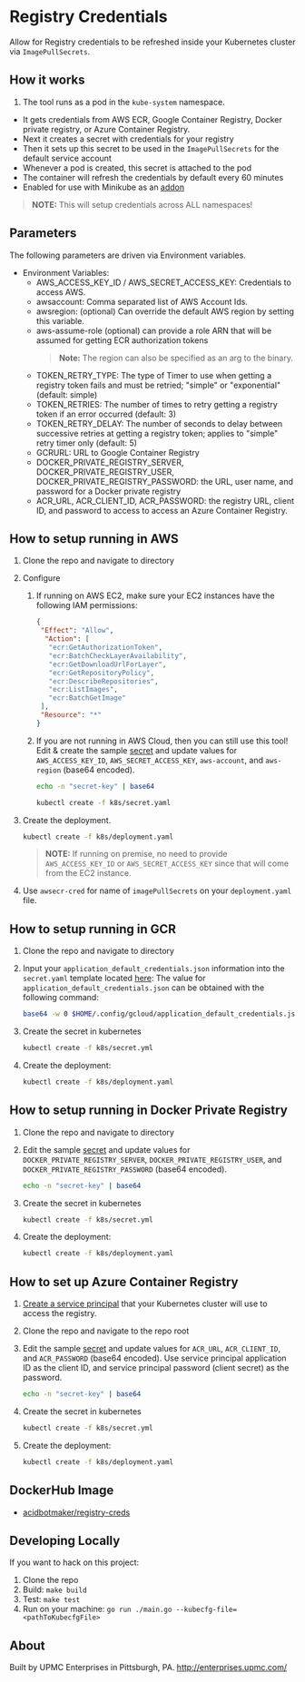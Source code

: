 # Registry Credentials

Allow for Registry credentials to be refreshed inside your Kubernetes cluster via `ImagePullSecrets`.

## How it works

1. The tool runs as a pod in the `kube-system` namespace.
- It gets credentials from AWS ECR, Google Container Registry, Docker private registry, or Azure Container Registry.
- Next it creates a secret with credentials for your registry
- Then it sets up this secret to be used in the `ImagePullSecrets` for the default service account
- Whenever a pod is created, this secret is attached to the pod
- The container will refresh the credentials by default every 60 minutes
- Enabled for use with Minikube as an [addon](https://github.com/kubernetes/minikube#add-ons)

> **NOTE:** This will setup credentials across ALL namespaces!

## Parameters

The following parameters are driven via Environment variables.

- Environment Variables:
  - AWS_ACCESS_KEY_ID / AWS_SECRET_ACCESS_KEY: Credentials to access AWS.
  - awsaccount: Comma separated list of AWS Account Ids.
  - awsregion: (optional) Can override the default AWS region by setting this variable.
  - aws-assume-role (optional) can provide a role ARN that will be assumed for getting ECR authorization tokens
    > **Note:** The region can also be specified as an arg to the binary.
  - TOKEN_RETRY_TYPE: The type of Timer to use when getting a registry token fails and must be retried; "simple" or "exponential" (default: simple)
  - TOKEN_RETRIES: The number of times to retry getting a registry token if an error occurred (default: 3)
  - TOKEN_RETRY_DELAY: The number of seconds to delay between successive retries at getting a registry token; applies to "simple" retry timer only (default: 5)
  - GCRURL: URL to Google Container Registry
  - DOCKER_PRIVATE_REGISTRY_SERVER, DOCKER_PRIVATE_REGISTRY_USER, DOCKER_PRIVATE_REGISTRY_PASSWORD: the URL, user name, and password for a Docker private registry
  - ACR_URL, ACR_CLIENT_ID, ACR_PASSWORD: the registry URL, client ID, and password to access to access an Azure Container Registry.

## How to setup running in AWS

1. Clone the repo and navigate to directory

2. Configure

   1. If running on AWS EC2, make sure your EC2 instances have the following IAM permissions:

      ```json
      {
       "Effect": "Allow",
        "Action": [
         "ecr:GetAuthorizationToken",
         "ecr:BatchCheckLayerAvailability",
         "ecr:GetDownloadUrlForLayer",
         "ecr:GetRepositoryPolicy",
         "ecr:DescribeRepositories",
         "ecr:ListImages",
         "ecr:BatchGetImage"
       ],
       "Resource": "*"
      }
      ```

   2. If you are not running in AWS Cloud, then you can still use this tool! Edit & create the sample [secret](k8s/secret.yaml) and update values for `AWS_ACCESS_KEY_ID`, `AWS_SECRET_ACCESS_KEY`, `aws-account`, and `aws-region` (base64 encoded).

      ```bash
      echo -n "secret-key" | base64

      kubectl create -f k8s/secret.yaml
      ```

3. Create the deployment.

   ```bash
   kubectl create -f k8s/deployment.yaml
   ```

   > **NOTE:** If running on premise, no need to provide `AWS_ACCESS_KEY_ID` or `AWS_SECRET_ACCESS_KEY` since that will come from the EC2 instance.

4. Use `awsecr-cred` for name of `imagePullSecrets` on your `deployment.yaml` file.

## How to setup running in GCR

1. Clone the repo and navigate to directory

2. Input your `application_default_credentials.json` information into the `secret.yaml` template located [here](k8s/secret.yaml#L17):
The value for `application_default_credentials.json` can be obtained with the following command:

   ```bash
   base64 -w 0 $HOME/.config/gcloud/application_default_credentials.json
   ```

3. Create the secret in kubernetes

   ```bash
   kubectl create -f k8s/secret.yml
   ```

4. Create the deployment:

   ```bash
   kubectl create -f k8s/deployment.yaml
   ```

## How to setup running in Docker Private Registry

1. Clone the repo and navigate to directory

2. Edit the sample [secret](k8s/secret.yaml) and update values for `DOCKER_PRIVATE_REGISTRY_SERVER`, `DOCKER_PRIVATE_REGISTRY_USER`, and `DOCKER_PRIVATE_REGISTRY_PASSWORD` (base64 encoded).

   ```bash
   echo -n "secret-key" | base64
   ```

3. Create the secret in kubernetes

   ```bash
   kubectl create -f k8s/secret.yml
   ```

4. Create the deployment:

   ```bash
   kubectl create -f k8s/deployment.yaml
   ```

## How to set up Azure Container Registry

1. [Create a service principal](https://docs.microsoft.com/en-us/azure/container-registry/container-registry-auth-service-principal) that your Kubernetes cluster will use to access the registry.

2. Clone the repo and navigate to the repo root

3. Edit the sample [secret](k8s/secret.yaml) and update values for `ACR_URL`, `ACR_CLIENT_ID`, and `ACR_PASSWORD` (base64 encoded). Use service principal application ID as the client ID, and service principal password (client secret) as the password.

   ```bash
   echo -n "secret-key" | base64
   ```

3. Create the secret in kubernetes

   ```bash
   kubectl create -f k8s/secret.yml
   ```

4. Create the deployment:

   ```bash
   kubectl create -f k8s/deployment.yaml
   ```

## DockerHub Image

- [acidbotmaker/registry-creds](https://hub.docker.com/r/acidbotmaker/registry-creds/)

## Developing Locally

If you want to hack on this project:

1. Clone the repo
2. Build: `make build`
3. Test: `make test`
4. Run on your machine: `go run ./main.go --kubecfg-file=<pathToKubecfgFile>`

## About

Built by UPMC Enterprises in Pittsburgh, PA. http://enterprises.upmc.com/
